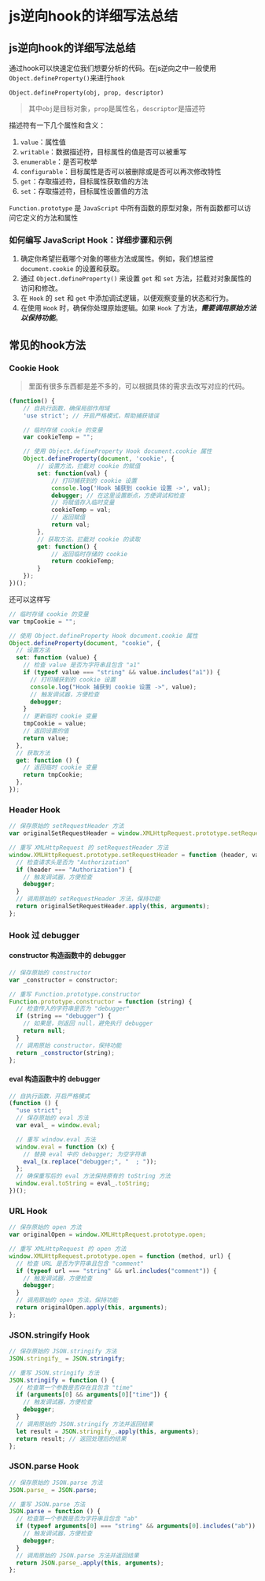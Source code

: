 # js逆向hook的详细写法总结

## js逆向hook的详细写法总结
通过hook可以快速定位我们想要分析的代码。在js逆向之中一般使用`Object.defineProperty()`来进行`hook`

```Object.defineProperty(obj, prop, descriptor)```
> 其中`obj`是目标对象，`prop`是属性名，`descriptor`是描述符

描述符有一下几个属性和含义：
1. `value`：属性值
2. `writable`：数据描述符，目标属性的值是否可以被重写
3. `enumerable`：是否可枚举
4. `configurable`：目标属性是否可以被删除或是否可以再次修改特性
5. `get`：存取描述符，目标属性获取值的方法
6. `set`：存取描述符，目标属性设置值的方法

`Function.prototype` 是 `JavaScript` 中所有函数的原型对象，所有函数都可以访问它定义的方法和属性


### 如何编写 JavaScript Hook：详细步骤和示例
1. 确定你希望拦截哪个对象的哪些方法或属性。例如，我们想监控 `document.cookie` 的设置和获取。
2. 通过 `Object.defineProperty()` 来设置 `get` 和 `set` 方法，拦截对对象属性的访问和修改。
3. 在 `Hook` 的 `set` 和 `get` 中添加调试逻辑，以便观察变量的状态和行为。
4. 在使用 `Hook` 时，确保你处理原始逻辑。如果 `Hook` 了方法，***需要调用原始方法以保持功能***。
 

## 常见的hook方法

### Cookie Hook

> 里面有很多东西都是差不多的，可以根据具体的需求去改写对应的代码。

```js
(function() { 
    // 自执行函数，确保局部作用域
    'use strict'; // 开启严格模式，帮助捕获错误

    // 临时存储 cookie 的变量
    var cookieTemp = ""; 

    // 使用 Object.defineProperty Hook document.cookie 属性
    Object.defineProperty(document, 'cookie', {
        // 设置方法，拦截对 cookie 的赋值
        set: function(val) { 
            // 打印捕获到的 cookie 设置
            console.log('Hook 捕获到 cookie 设置 ->', val);
            debugger; // 在这里设置断点，方便调试和检查
            // 将赋值存入临时变量
            cookieTemp = val;
            // 返回赋值
            return val;
        },
        // 获取方法，拦截对 cookie 的读取
        get: function() {
            // 返回临时存储的 cookie
            return cookieTemp;
        }
    });
})();

```
还可以这样写
```js
// 临时存储 cookie 的变量
var tmpCookie = "";

// 使用 Object.defineProperty Hook document.cookie 属性
Object.defineProperty(document, "cookie", {
  // 设置方法
  set: function (value) {
    // 检查 value 是否为字符串且包含 "a1"
    if (typeof value === "string" && value.includes("a1")) {
      // 打印捕获到的 cookie 设置
      console.log("Hook 捕获到 cookie 设置 ->", value);
      // 触发调试器，方便检查
      debugger;
    }
    // 更新临时 cookie 变量
    tmpCookie = value;
    // 返回设置的值
    return value;
  },
  // 获取方法
  get: function () {
    // 返回临时 cookie 变量
    return tmpCookie;
  },
});
```

### Header Hook

```js
// 保存原始的 setRequestHeader 方法
var originalSetRequestHeader = window.XMLHttpRequest.prototype.setRequestHeader;

// 重写 XMLHttpRequest 的 setRequestHeader 方法
window.XMLHttpRequest.prototype.setRequestHeader = function (header, value) {
  // 检查请求头是否为 "Authorization"
  if (header === "Authorization") {
    // 触发调试器，方便检查
    debugger;
  }
  // 调用原始的 setRequestHeader 方法，保持功能
  return originalSetRequestHeader.apply(this, arguments);
};

```

### Hook 过 debugger

#### constructor 构造函数中的 debugger
```js
// 保存原始的 constructor
var _constructor = constructor;

// 重写 Function.prototype.constructor
Function.prototype.constructor = function (string) {
  // 检查传入的字符串是否为 "debugger"
  if (string == "debugger") {
    // 如果是，则返回 null，避免执行 debugger
    return null;
  }
  // 调用原始 constructor，保持功能
  return _constructor(string);
};

```
#### eval 构造函数中的 debugger
```js
// 自执行函数，开启严格模式
(function () {
  "use strict";
  // 保存原始的 eval 方法
  var eval_ = window.eval;

  // 重写 window.eval 方法
  window.eval = function (x) {
    // 替换 eval 中的 debugger; 为空字符串
    eval_(x.replace("debugger;", "  ; "));
  };
  // 确保重写后的 eval 方法保持原有的 toString 方法
  window.eval.toString = eval_.toString;
})();

```

### URL Hook

```js
// 保存原始的 open 方法
var originalOpen = window.XMLHttpRequest.prototype.open;

// 重写 XMLHttpRequest 的 open 方法
window.XMLHttpRequest.prototype.open = function (method, url) {
  // 检查 URL 是否为字符串且包含 "comment"
  if (typeof url === "string" && url.includes("comment")) {
    // 触发调试器，方便检查
    debugger;
  }
  // 调用原始的 open 方法，保持功能
  return originalOpen.apply(this, arguments);
};

```

### JSON.stringify Hook

```js
// 保存原始的 JSON.stringify 方法
JSON.stringify_ = JSON.stringify;

// 重写 JSON.stringify 方法
JSON.stringify = function () {
  // 检查第一个参数是否存在且包含 "time"
  if (arguments[0] && arguments[0]["time"]) {
    // 触发调试器，方便检查
    debugger;
  }
  // 调用原始的 JSON.stringify 方法并返回结果
  let result = JSON.stringify_.apply(this, arguments);
  return result; // 返回处理后的结果
};

```

### JSON.parse Hook

```js
// 保存原始的 JSON.parse 方法
JSON.parse_ = JSON.parse;

// 重写 JSON.parse 方法
JSON.parse = function () {
  // 检查第一个参数是否为字符串且包含 "ab"
  if (typeof arguments[0] === "string" && arguments[0].includes("ab")) {
    // 触发调试器，方便检查
    debugger;
  }
  // 调用原始的 JSON.parse 方法并返回结果
  return JSON.parse_.apply(this, arguments);
};

```


